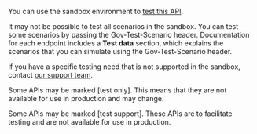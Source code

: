 You can use the sandbox environment to <a href="/api-documentation/docs/testing">test this API</a>.

It may not be possible to test all scenarios in the sandbox. You can test some scenarios by passing the Gov-Test-Scenario header. Documentation for each endpoint includes a **Test data** section, which explains the scenarios that you can simulate using the Gov-Test-Scenario header.

If you have a specific testing need that is not supported in the sandbox, contact <a href="/developer/support">our support team</a>.

Some APIs may be marked \[test only\]. This means that they are not available for use in production and may change.

Some APIs may be marked \[test support\]. These APIs are to facilitate testing and are not available for use in production.
